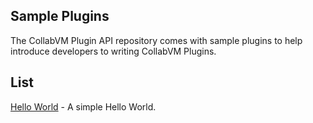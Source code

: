 ## Sample Plugins

The CollabVM Plugin API repository comes with sample plugins to help introduce developers to writing CollabVM Plugins.

## List

[Hello World](https://github.com/computernewb/collab-vm-plugin-api/tree/master/src/sampleplugins/helloworld) - A simple Hello World.